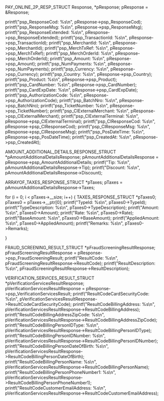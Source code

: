 PAY_ONLINE_2P_RESP_STRUCT Response, *pResponse;
pResponse = &Response;

printf("psp_ResponseCod: %s\n", pResponse->psp_ResponseCod);
printf("psp_ResponseMsg: %s\n", pResponse->psp_ResponseMsg);
printf("psp_ResponseExtended: %s\n", pResponse->psp_ResponseExtended);
printf("psp_TransactionId: %s\n", pResponse->psp_TransactionId);
printf("psp_MerchantId: %s\n", pResponse->psp_MerchantId);
printf("psp_MerchTxRef: %s\n", pResponse->psp_MerchTxRef);
printf("psp_MerchOrderId: %s\n", pResponse->psp_MerchOrderId);
printf("psp_Amount: %s\n", pResponse->psp_Amount);
printf("psp_NumPayments: %s\n", pResponse->psp_NumPayments);
printf("psp_Currency: %s\n", pResponse->psp_Currency);
printf("psp_Country: %s\n", pResponse->psp_Country);
printf("psp_Product: %s\n", pResponse->psp_Product);
printf("psp_CardNumber: %s\n", pResponse->psp_CardNumber);
printf("psp_CardExpDate: %s\n", pResponse->psp_CardExpDate);
printf("psp_AuthorizationCode: %s\n", pResponse->psp_AuthorizationCode);
printf("psp_BatchNro: %s\n", pResponse->psp_BatchNro);
printf("psp_TicketNumber: %s\n", pResponse->psp_TicketNumber);
printf("psp_ClExternalMerchant: %s\n", pResponse->psp_ClExternalMerchant);
printf("psp_ClExternalTerminal: %s\n", pResponse->psp_ClExternalTerminal);
printf("psp_ClResponseCod: %s\n", pResponse->psp_ClResponseCod);
printf("psp_ClResponseMsg: %s\n", pResponse->psp_ClResponseMsg);
printf("psp_PosDateTime: %s\n", pResponse->psp_PosDateTime);
printf("psp_CreatedAt: %s\n", pResponse->psp_CreatedAt);

AMOUNT_ADDITIONAL_DETAILS_RESPONSE_STRUCT *pAmountAdditionalDetailsResponse;
pAmountAdditionalDetailsResponse = pResponse->psp_AmountAdditionalDetails;
printf("Tip: %s\n", pAmountAdditionalDetailsResponse->Tip);
printf("Discount: %s\n", pAmountAdditionalDetailsResponse->Discount);

ARRAYOF_TAXES_RESPONSE_STRUCT *pTaxes;
pTaxes = pAmountAdditionalDetailsResponse->Taxes;

for (i = 0; i < pTaxes->__size; i++) {
TAXES_RESPONSE_STRUCT *pTaxes0;
pTaxes0 = pTaxes->__ptr[0];
printf("TypeId: %s\n", pTaxes0->TypeId);
printf("TypeDescription: %s\n", pTaxes0->TypeDescription);
printf("Amount: %s\n", pTaxes0->Amount);
printf("Rate: %s\n", pTaxes0->Rate);
printf("BaseAmount: %s\n", pTaxes0->BaseAmount);
printf("AppliedAmount: %s\n", pTaxes0->AppliedAmount);
printf("Remarks: %s\n", pTaxes0->Remarks);

}

FRAUD_SCREENING_RESULT_STRUCT *pFraudScreeningResultResponse;
pFraudScreeningResultResponse = pResponse->psp_FraudScreeningResult;
printf("ResultCode: %s\n", pFraudScreeningResultResponse->ResultCode);
printf("ResultDescription: %s\n", pFraudScreeningResultResponse->ResultDescription);

VERIFICATION_SERVICES_RESULT_STRUCT *pVerificationServicesResultResponse;
pVerificationServicesResultResponse = pResponse->psp_VerificationServicesResult;
printf("ResultCodeCardSecurityCode: %s\n", pVerificationServicesResultResponse->ResultCodeCardSecurityCode);
printf("ResultCodeBillingAddress: %s\n", pVerificationServicesResultResponse->ResultCodeBillingAddress);
printf("ResultCodeBillingAddressZipCode: %s\n", pVerificationServicesResultResponse->ResultCodeBillingAddressZipCode);
printf("ResultCodeBillingPersonIDType: %s\n", pVerificationServicesResultResponse->ResultCodeBillingPersonIDType);
printf("ResultCodeBillingPersonIDNumber: %s\n", pVerificationServicesResultResponse->ResultCodeBillingPersonIDNumber);
printf("ResultCodeBillingPersonDateOfBirth: %s\n", pVerificationServicesResultResponse->ResultCodeBillingPersonDateOfBirth);
printf("ResultCodeBillingPersonName: %s\n", pVerificationServicesResultResponse->ResultCodeBillingPersonName);
printf("ResultCodeBillingPersonPhoneNumber1: %s\n", pVerificationServicesResultResponse->ResultCodeBillingPersonPhoneNumber1);
printf("ResultCodeCustomerEmailAddress: %s\n", pVerificationServicesResultResponse->ResultCodeCustomerEmailAddress);
